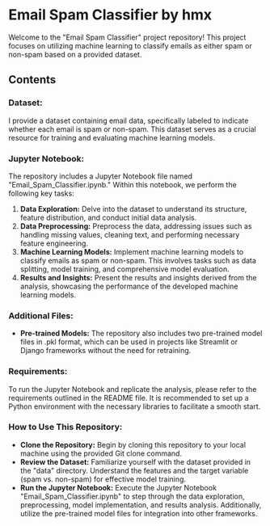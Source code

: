 
# Email Spam Classifier by hmx

Welcome to the "Email Spam Classifier" project repository! This project focuses on utilizing machine learning to classify emails as either spam or non-spam based on a provided dataset.

## Contents

### Dataset:
I provide a dataset containing email data, specifically labeled to indicate whether each email is spam or non-spam. This dataset serves as a crucial resource for training and evaluating machine learning models.

### Jupyter Notebook:
The repository includes a Jupyter Notebook file named "Email_Spam_Classifier.ipynb." Within this notebook, we perform the following key tasks:

1. **Data Exploration:** Delve into the dataset to understand its structure, feature distribution, and conduct initial data analysis.
2. **Data Preprocessing:** Preprocess the data, addressing issues such as handling missing values, cleaning text, and performing necessary feature engineering.
3. **Machine Learning Models:** Implement machine learning models to classify emails as spam or non-spam. This involves tasks such as data splitting, model training, and comprehensive model evaluation.
4. **Results and Insights:** Present the results and insights derived from the analysis, showcasing the performance of the developed machine learning models.

### Additional Files:
- **Pre-trained Models:** The repository also includes two pre-trained model files in .pkl format, which can be used in projects like Streamlit or Django frameworks without the need for retraining.

### Requirements:
To run the Jupyter Notebook and replicate the analysis, please refer to the requirements outlined in the README file. It is recommended to set up a Python environment with the necessary libraries to facilitate a smooth start.

### How to Use This Repository:
- **Clone the Repository:** Begin by cloning this repository to your local machine using the provided Git clone command.
- **Review the Dataset:** Familiarize yourself with the dataset provided in the "data" directory. Understand the features and the target variable (spam vs. non-spam) for effective model training.
- **Run the Jupyter Notebook:** Execute the Jupyter Notebook "Email_Spam_Classifier.ipynb" to step through the data exploration, preprocessing, model implementation, and results analysis. Additionally, utilize the pre-trained model files for integration into other frameworks.
